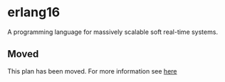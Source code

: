 # erlang16

A programming language for massively scalable soft real-time systems.

## Moved

This plan has been moved. For more information see [here](https://github.com/habitat-sh/core-plans#additional-plans)

